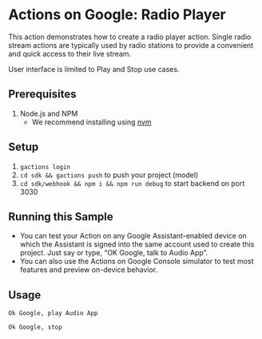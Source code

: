 # Actions on Google: Radio Player

This action demonstrates how to create a radio player action. Single radio stream actions are typically used by radio stations to provide a convenient and quick access to their live stream.

User interface is limited to Play and Stop use cases.


## Prerequisites
1. Node.js and NPM
    + We recommend installing using [nvm](https://github.com/creationix/nvm)


## Setup
1. `gactions login`
1. `cd sdk && gactions push` to push your project (model)
1. `cd sdk/webhook && npm i && npm run debug` to start backend on port 3030


## Running this Sample
+ You can test your Action on any Google Assistant-enabled device on which the Assistant is signed into the same account used to create this project. Just say or type, “OK Google, talk to Audio App”.
+ You can also use the Actions on Google Console simulator to test most features and preview on-device behavior.


## Usage

```text
Ok Google, play Audio App

Ok Google, stop
```
